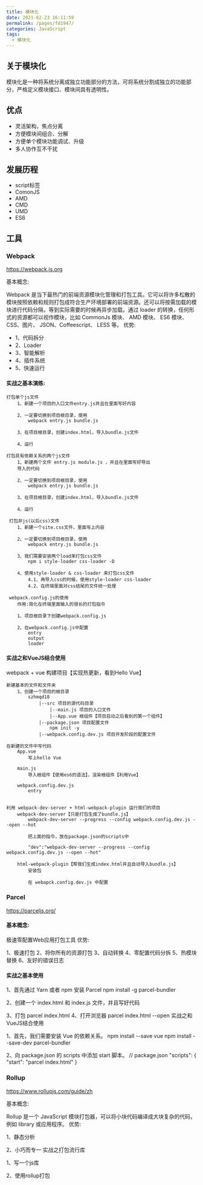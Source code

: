 ```yaml
---
title: 模块化
date: 2021-02-23 16:11:59
permalink: /pages/fd1947/
categories: JavaScript
tags:
  - 模块化
---
```




## 关于模块化
模块化是一种将系统分离成独立功能部分的方法，可将系统分割成独立的功能部分，严格定义模块接口、模块间具有透明性。

<!-- more -->

## 优点
- 灵活架构，焦点分离
- 方便模块间组合、分解
- 方便单个模块功能调试、升级
- 多人协作互不干扰

## 发展历程

- script标签
- ComonJS
- AMD
- CMD
- UMD
- ES6

## 工具

### Webpack

https://webpack.js.org

基本概念:

Webpack 是当下最热门的前端资源模块化管理和打包工具。它可以将许多松散的模块按照依赖和规则打包成符合生产环境部署的前端资源。还可以将按需加载的模块进行代码分隔，等到实际需要的时候再异步加载。通过 loader 的转换，任何形式的资源都可以视作模块，比如 CommonJs 模块、 AMD 模块、 ES6 模块、CSS、图片、 JSON、Coffeescript、 LESS 等。
优势:

- 1、代码拆分
- 2、Loader
- 3、智能解析
- 4、插件系统
- 5、快速运行

#### 实战之基本演练:

```
打包单个js文件
	1、新建一个项目的入口文件entry.js并且在里面写好内容
	
	2、一定要切换到项目根目录，使用 
		webpack entry.js bundle.js
		
	3、在项目根目录，创建index.html，导入bundle.js文件
	
	4、运行
    
打包具有依赖关系的两个js文件
	1、新建两个文件 entry.js module.js ，并且在里面写好导出
	导入的代码
	
	2、一定要切换到项目根目录，使用 
		webpack entry.js bundle.js
		
	3、在项目根目录，创建index.html，导入bundle.js文件
	
	4、运行
    
 打包非js(以后css)文件
	1、新建一个site.css文件，里面写上内容
	
	2、一定要切换到项目根目录，使用 
		webpack entry.js bundle.js
		
	3、我们需要安装两个load来打包css文件
		npm i style-loader css-loader -D
		
	4、使用style-loader & css-loader 来打包css文件
		4.1、再导入css的时候，使用style-loader css-loader
		4.2、在终端里面对css结尾的文件统一处理
        
 webpack.config.js的使用
	作用:简化在终端里面输入的很长的打包指令

	1、项目根目录下创建webpack.config.js
	
	2、在webpack.config.js中配置
		entry
		output
		loader
```

#### 实战之和VueJS结合使用

webpack + vue 构建项目【实现热更新，看到Hello Vue】

```
新建基本的文件和文件夹
	1、创建一个项目的根目录
		szhmqd18
			|--src 项目的源代码目录
				|--main.js 项目的入口文件
				|--App.vue 根组件【项目启动之后看到的第一个组件】
			|--package.json 项目配置文件
				npm init -y
			|--webpack.config.dev.js 项目开发阶段的配置文件

在新建的文件中写代码
	App.vue
		写上hello Vue
		
	main.js
		导入根组件【使用es6的语法】，渲染根组件【利用Vue】
		
	webpack.config.dev.js
		entry
		

利用 webpack-dev-server + html-webpack-plugin 运行我们的项目
	webpack-dev-server【只是打包生成了bundle.js】
		webpack-dev-server --progress --config webpack.config.dev.js --open --hot
		
		把上面的指令，放在package.json的scripts中
		
		"dev":"webpack-dev-server --progress --config webpack.config.dev.js --open --hot"
		
	html-webpack-plugin【帮我们生成index.html并且自动导入bundle.js】
		安装包
		
		在 webapck.config.dev.js 中配置
```
### Parcel
https://parceljs.org/

#### 基本概念:

极速零配置Web应用打包工具
优势:

1、极速打包
2、将你所有的资源打包
3、自动转换
4、零配置代码分拆
5、热模块替换
6、友好的错误日志

#### 实战之基本使用

1、首先通过 Yarn 或者 npm 安装 Parcel 
	npm install -g parcel-bundler

2、创建一个 index.html 和 index.js 文件，并且写好代码

3、打包
	parcel index.html
4、打开浏览器
    parcel index.html --open
实战之和VueJS结合使用

1、首先，我们需要安装 Vue 的依赖关系。
	npm install --save vue
	npm install --save-dev parcel-bundler

2、向 package.json 的 scripts 中添加 start 脚本。
	// package.json
    "scripts": {
      "start": "parcel index.html"
    }
### Rollup
https://www.rollupjs.com/guide/zh

基本概念:

Rollup 是一个 JavaScript 模块打包器，可以将小块代码编译成大块复杂的代码，例如 library 或应用程序。
优势:

1、静态分析

2、小巧而专一
实战之打包流行库

1、写一个js库

2、使用rollup打包

